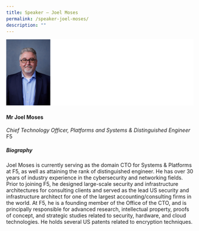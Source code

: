 ```yaml
---
title: ​​Speaker – Joel Moses
permalink: /speaker-joel-moses/
description: ""
---
```


![](/images/Speakers/Joel%20Moses.jpg)

#### **Mr Joel Moses**

*Chief Technology Officer, Platforms and Systems & Distinguished Engineer*  
F5

##### **Biography**
Joel Moses is currently serving as the domain CTO for Systems & Platforms at F5, as well as attaining the rank of distinguished engineer. He has over 30 years of industry experience in the cybersecurity and networking fields. Prior to joining F5, he designed large-scale security and infrastructure architectures for consulting clients and served as the lead US security and infrastructure architect for one of the largest accounting/consulting firms in the world. At F5, he is a founding member of the Office of the CTO, and is principally responsible for advanced research, intellectual property, proofs of concept, and strategic studies related to security, hardware, and cloud technologies. He holds several US patents related to encryption techniques.